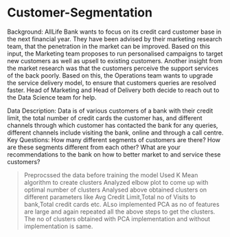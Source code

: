 # Customer-Segmentation
Background: AllLife Bank wants to focus on its credit card customer base in the next financial year. They have been advised by their marketing research team, that the penetration in the market can be improved. Based on this input, the Marketing team proposes to run personalised campaigns to target new customers as well as upsell to existing customers. Another insight from the market research was that the customers perceive the support services of the back poorly. Based on this, the Operations team wants to upgrade the service delivery model, to ensure that customers queries are resolved faster. Head of Marketing and Head of Delivery both decide to reach out to the Data Science team for help.

Data Description: Data is of various customers of a bank with their credit limit, the total number of credit cards the customer has, and different channels through which customer has contacted the bank for any queries, different channels include visiting the bank, online and through a call centre.
Key Questions:
How many different segments of customers are there?
How are these segments different from each other?
What are your recommendations to the bank on how to better market to and service these customers?

>Preprocssed the data before training the model
>Used K Mean algorithm to create clusters
>Analyzed elbow plot to come up with optimal number of clusters
>Analysed above obtained clusters on different parameters like Avg Credit Limit,Total  no of Visits to bank,Total credit cards etc.
>ALso implemented PCA as no of features are large and again repeated all the above steps to get the clusters.
>The no of clusters obtained with PCA implementation and without implementation is same.
